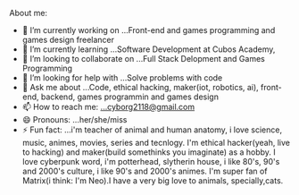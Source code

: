 About me:
- 🔭 I’m currently working on ...Front-end and games programming and games design freelancer
- 🌱 I’m currently learning ...Software Development at Cubos Academy, 
- 👯 I’m looking to collaborate on ...Full Stack Delopment and Games Programming
- 🤔 I’m looking for help with ...Solve problems with code
- 💬 Ask me about ...Code, ethical hacking, maker(iot, robotics, ai), front-end, backend, games programmin and games design 
- 📫 How to reach me: ...cyborg2118@gmail.com
- 😄 Pronouns: ...her/she/miss
- ⚡ Fun fact: ...i'm teacher of animal and human anatomy, i love science, music, animes, movies, series and tecnlogy. I'm ethical hacker(yeah, live to hacking) and maker(build somethinks you imaginate) as a hobby. I love cyberpunk word, i'm potterhead, slytherin house, i like 80's, 90's and 2000's culture, i like 90's and 2000's animes. I'm super fan of Matrix(i think: I'm Neo).I have a very big love to animals, specially,cats.

